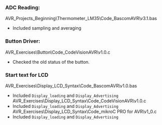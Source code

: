 ### ADC Reading:
AVR_Projects_Beginning\Thermometer_LM35\Code_BascomAVR\v3.1.bas
- Included sampling and averaging

### Button Driver:
AVR_Exercises\Button\Code_CodeVisionAVR\v1.0.c
- Checked the old status of the button.

### Start text for LCD
AVR_Exercises\Display_LCD_Syntax\Code_BascomAVR\v1.0.bas
- Included `Display_loading` and `Display_Advertising`
AVR_Exercises\Display_LCD_Syntax\Code_CodeVisionAVR\v1.0.c
- Included `Display_loading` and `Display_Advertising`
AVR_Exercises\Display_LCD_Syntax\Code_mikroC PRO for AVR\v1_0.c
- Included `Display_loading` and `Display_Advertising`


